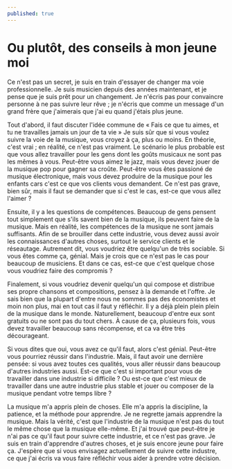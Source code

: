 ```yaml
---
published: true
---
```

# Ou plutôt, des conseils à mon jeune moi 

Ce n'est pas un secret, je suis en train d'essayer de changer ma voie professionnelle. Je suis musicien depuis des années maintenant, et je pense que je suis prêt pour un changement. Je n'écris pas pour convaincre personne à ne pas suivre leur rêve ; je n'écris que comme un message d'un grand frère que j'aimerais que j'ai eu quand j'étais plus jeune. 

Tout d'abord, il faut discuter l'idée commune de « Fais ce que tu aimes, et tu ne travailles jamais un jour de ta vie » Je suis sûr que si vous voulez suivre la voie de la musique, vous croyez à ça, plus ou moins. En théorie, c'est vrai ; en réalité, ce n'est pas vraiment. Le scénario le plus probable est que vous allez travailler pour les gens dont les goûts musicaux ne sont pas les mêmes à vous. Peut-être vous aimez le jazz, mais vous devez jouer de la musique pop pour gagner sa croûte. Peut-être vous êtes passioné de musique électronique, mais vous devez produire de la musique pour les enfants cars c'est ce que vos clients vous demandent. Ce n'est pas grave, bien sûr, mais il faut se demander que si c'est le cas, est-ce que vous allez l'aimer ?

Ensuite, il y a les questions de compétences. Beaucoup de gens pensent tout simplement que s'ils savent bien de la musique, ils peuvent faire de la musique. Mais en réalité, les compétences de la musique ne sont jamais suffisants. Afin de se brouiller dans cette industrie, vous devez aussi avoir les connaissances d'autres choses, surtout le service clients et le réseautage. Autrement dit, vous voudriez être quelqu'un de très sociable. Si vous êtes comme ça, génial. Mais je crois que ce n'est pas le cas pour beaucoup de musiciens. Et dans ce cas, est-ce que c'est quelque chose vous voudriez faire des compromis ?

Finalement, si vous voudriez devenir quelqu'un qui compose et distribue ses propre chansons et compositions, pensez à la demande et l'offre. Je sais bien que la plupart d'entre nous ne sommes pas des économistes et moin non plus, mai en tout cas il faut y réfléchir. Il y a déjà plein plein plein de la musique dans le monde. Naturellement, beaucoup d'entre eux sont gratuits ou ne sont pas du tout chers. À cause de ça, plusieurs fois, vous devez travailler beaucoup sans récompense, et ca va être très décourageant. 

Si vous dites que oui, vous avez ce qu'il faut, alors c'est génial. Peut-être vous pourriez réussir dans l'industrie. Mais, il faut avoir une dernière pensée: si vous avez toutes ces qualités, vous aller réussir dans beaucoup d'autres industries aussi. Est-ce que c'est si important pour vous de travailler dans une industrie si difficile ? Ou est-ce que c'est mieux de travailler dans une autre industrie plus stable et jouer ou composer de la musique pendant votre temps libre ?

La musique m'a appris plein de choses. Elle m'a appris la discipline, la patience, et la méthode pour apprendre. Je ne regrette jamais apprendre la musique. Mais la vérité, c'est que l'industrie de la musique n'est pas du tout le même chose que la musique elle-même. Et j'ai trouvé que peut-être je n'ai pas ce qu'il faut pour suivre cette industrie, et ce n'est pas grave. Je suis en train d'apprendre d'autres choses, et je suis encore jeune pour faire ça. J'espère que si vous envisagez actuellement de suivre cette industre, ce que j'ai écris va vous faire réfléchir vous aider à prendre votre décision.        
